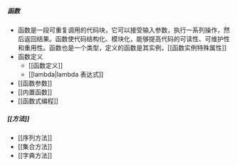 ##### 函数
- 函数是一段可重复调用的代码块，它可以接受输入参数，执行一系列操作，然后返回结果。函数使代码结构化、模块化，能够提高代码的可读性、可维护性和重用性。函数也是一个类型，定义的函数是其实例，[[函数实例特殊属性]]
- 函数定义
	- [[函数定义]]
	- [[lambda|lambda 表达式]]
- [[函数参数]]
- [[内置函数]]
- [[函数式编程]]
##### [[方法]]
- [[序列方法]]
- [[集合方法]]
- [[字典方法]]


